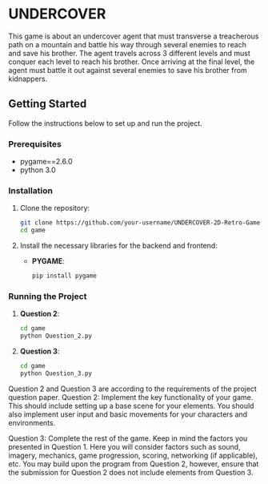 # UNDERCOVER

This game is about an undercover agent that must transverse a treacherous path on a mountain and battle his way through several enemies to reach and save his brother. 
The agent travels across 3 different levels and must conquer each level to reach his brother. 
Once arriving at the final level, the agent must battle it out against several enemies to save his brother from kidnappers. 

## Getting Started

Follow the instructions below to set up and run the project.

### Prerequisites

- pygame==2.6.0
- python 3.0

### Installation

1. Clone the repository:
   ```sh
   git clone https://github.com/your-username/UNDERCOVER-2D-Retro-Game.git
   cd game
   ```

2. Install the necessary libraries for the backend and frontend:

   - **PYGAME**:
     ```sh
     pip install pygame
     ```

### Running the Project

1. **Question 2**:
   ```sh
   cd game
   python Question_2.py
   ```

2. **Question 3**:
   ```sh
   cd game
   python Question_3.py
   ```

Question 2 and Question 3 are according to the requirements of the project question paper. 
Question 2:
Implement the key functionality of your game. This should include setting up a base scene for your elements.
You should also implement user input and basic movements for your characters and environments.

Question 3:
Complete the rest of the game. Keep in mind the factors you presented in Question 1. Here you will consider
factors such as sound, imagery, mechanics, game progression, scoring, networking (if applicable), etc.
You may build upon the program from Question 2, however, ensure that the submission for Question 2 does
not include elements from Question 3.



